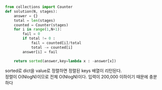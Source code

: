 
```python
from collections import Counter
def solution(N, stages):
    answer = {}
    total = len(stages)
    counted = Counter(stages)
    for i in range(1,N+1):
        fail = 0
        if total != 0 :
            fail = counted[i]/total
            total -= counted[i]
        answer[i] = fail
    
    return sorted(answer,key=lambda x : -answer[x])
```

sorted로 dict을 value로 정렬하면 정렬된 keys 배열이 리턴된다.  
정렬이 O(NlogN)이므로 전체 O(NlogN)이다. 입력이 200,000 이하이기 때문에 충분하다 



